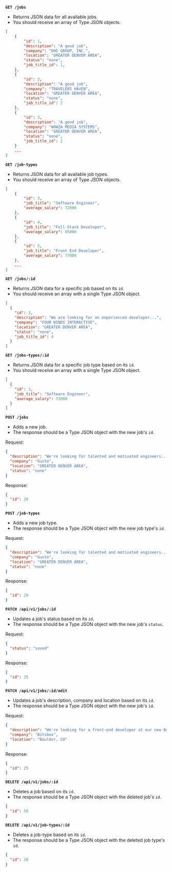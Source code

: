 **`GET /jobs`**

- Returns JSON data for all available jobs.
- You should receive an array of Type JSON objects.

```json
[
	{
		"id": 1,
		"description": "A good job",
		"company": "DHI GROUP, INC.",
		"location": "GREATER DENVER AREA",
		"status": "none",
		"job_title_id": 1,
	},
	{
		"id": 2,
		"description": "A good job",
		"company": "TRAVELERS HAVEN",
		"location": "GREATER DENVER AREA",
		"status": "none",
		"job_title_id": 2
	},
	{
		"id": 3,
		"description": "A good job",
		"company": "WOWZA MEDIA SYSTEMS",
		"location": "GREATER DENVER AREA",
		"status": "none",
		"job_title_id": 2
	}
	...
]
```

**`GET /job-types`**

- Returns JSON data for all available job types.
- You should receive an array of Type JSON objects.

```json
[
	{
		"id": 3,
		"job_title": "Software Engineer",
		"average_salary": 72000
	},
	{
		"id": 4,
		"job_title": "Full Stack Developer",
		"average_salary": 85000
	},
	{
		"id": 5,
		"job_title": "Front End Developer",
		"average_salary": 77000
	},
    ...
]
```

**`GET /jobs/:id`**

- Returns JSON data for a specific job based on its `id`.
- You should receive an array with a single Type JSON object.

```json
[
  {
    "id": 3,
    "description": "We are looking for an experienced developer...",
    "company": "FOUR WINDS INTERACTIVE",
    "location": "GREATER DENVER AREA",
    "status": "none",
    "job_title_id": 4
  }
]
```

**`GET /jobs-types/:id`**

- Returns JSON data for a specific job type based on its `id`.
- You should receive an array with a single Type JSON object.

```json
[
  {
    "id": 3,
    "job_title": "Software Engineer",
    "average_salary": 72000
  }
]
```

**`POST /jobs`**

- Adds a new job.
- The response should be a Type JSON object with the new job's `id`.

Request:

```json
{
  "description": "We're looking for talented and motivated engineers...",
  "company": "Gusto",
  "location": "GREATER DENVER AREA",
  "status": "none"
}
```

Response:

```json
{
  "id": 20
}
```

**`POST /job-types`**

- Adds a new job type.
- The response should be a Type JSON object with the new job type's `id`.

Request:

```json
{
  "description": "We're looking for talented and motivated engineers...",
  "company": "Gusto",
  "location": "GREATER DENVER AREA",
  "status": "none"
}
```

Response:

```json
{
  "id": 20
}
```

**`PATCH /api/v1/jobs/:id`**

- Updates a job's status based on its `id`.
- The response should be a Type JSON object with the new job's `status`.

Request:

```json
{
  "status": "saved"
}
```

Response:

```json
{
  "id": 25
}
```

**`PATCH /api/v1/jobs/:id/edit`**

- Updates a job's description, company and location based on its `id`.
- The response should be a Type JSON object with the new job's `id`.

Request:

```json
{
  "description": "We're looking for a front-end developer at our new Boulder office...",
  "company": "Bitsbox",
  "location": "Boulder, CO"
}
```

Response:

```json
{
  "id": 25
}
```

**`DELETE /api/v1/jobs/:id`**

- Deletes a job based on its `id`.
- The response should be a Type JSON object with the deleted job's `id`.

```json
{
  "id": 50
}
```

**`DELETE /api/v1/job-types/:id`**

- Deletes a job-type based on its `id`.
- The response should be a Type JSON object with the deleted job type's `id`.

```json
{
  "id": 20
}
```
